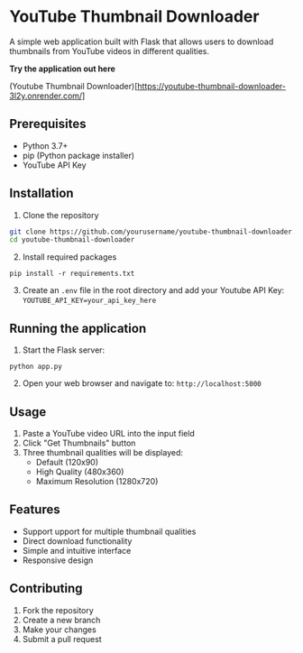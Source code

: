 # YouTube Thumbnail Downloader

A simple web application built with Flask that allows users to download thumbnails from YouTube videos in different qualities.

**Try the application out here**

(Youtube Thumbnail Downloader)[https://youtube-thumbnail-downloader-3l2y.onrender.com/]


## Prerequisites
- Python 3.7+
- pip (Python package installer)
- YouTube API Key

## Installation

1. Clone the repository
```bash
git clone https://github.com/yourusername/youtube-thumbnail-downloader.git
cd youtube-thumbnail-downloader
```
2. Install required packages
```
pip install -r requirements.txt
```

3. Create an `.env` file in the root directory and add your Youtube API Key:
`YOUTUBE_API_KEY=your_api_key_here`

## Running the application

1. Start the Flask server: 
```
python app.py
```
2. Open your web browser and navigate to:
`http://localhost:5000`

## Usage

1. Paste a YouTube video URL into the input field
2. Click "Get Thumbnails" button
3. Three thumbnail qualities will be displayed:
    - Default (120x90)
    - High Quality (480x360)
    - Maximum Resolution (1280x720)
## Features
- Support upport for multiple thumbnail qualities
- Direct download functionality
- Simple and intuitive interface
- Responsive design


## Contributing

1. Fork the repository
2. Create a new branch
3. Make your changes
4. Submit a pull request
